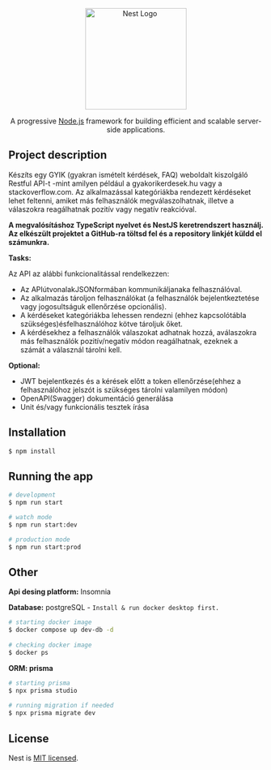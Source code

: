 <p align="center">
  <a target="blank"><img src="https://nestjs.com/img/logo-small.svg" width="200" alt="Nest Logo" /></a>
</p>

[circleci-image]: https://img.shields.io/circleci/build/github/nestjs/nest/master?token=abc123def456
[circleci-url]: https://circleci.com/gh/nestjs/nest

  <p align="center">A progressive <a href="http://nodejs.org" target="_blank">Node.js</a> framework for building efficient and scalable server-side applications.</p>
    <p align="center">

    
  <!--[![Backers on Open Collective](https://opencollective.com/nest/backers/badge.svg)](https://opencollective.com/nest#backer)
  [![Sponsors on Open Collective](https://opencollective.com/nest/sponsors/badge.svg)](https://opencollective.com/nest#sponsor)-->

## Project description

Készíts  egy  GYIK  (gyakran ismételt  kérdések, FAQ)  weboldalt kiszolgáló  Restful  API-t -mint  amilyen például  a gyakorikerdesek.hu vagy  a stackoverflow.com. Az  alkalmazással  kategóriákba  rendezett kérdéseket lehet feltenni, amiket más felhasználók megválaszolhatnak, illetve a válaszokra reagálhatnak pozitív vagy negatív reakcióval.

**A  megvalósításhoz TypeScript nyelvet és NestJS keretrendszert  használj.  Az  elkészült  projektet  a GitHub-ra töltsd fel és a repository linkjét küldd el számunkra.**
  
**Tasks:**
  
Az API az alábbi funkcionalitással rendelkezzen:
  - Az APIútvonalakJSONformában kommunikáljanaka felhasználóval.
  - Az  alkalmazás  tároljon  felhasználókat  (a  felhasználók bejelentkeztetése vagy jogosultságuk ellenőrzése opcionális).
  - A    kérdéseket kategóriákba lehessen rendezni (ehhez kapcsolótábla szükséges)ésfelhasználóhoz kötve tároljuk őket.
  - A  kérdésekhez a felhasználók válaszokat adhatnak hozzá, aválaszokra  más felhasználók pozitív/negatív módon reagálhatnak, ezeknek a számát a válasznál tárolni kell.
  
**Optional:**
  
- JWT bejelentkezés és a kérések előtt a token ellenőrzése(ehhez a felhasználóhoz jelszót is szükséges tárolni valamilyen módon)
- OpenAPI(Swagger) dokumentáció generálása
- Unit és/vagy funkcionális tesztek írása
  
## Installation

```bash
$ npm install
```

## Running the app

```bash
# development
$ npm run start

# watch mode
$ npm run start:dev

# production mode
$ npm run start:prod
```
  
  
## Other
  
**Api desing platform:** Insomnia
  
**Database:** postgreSQL - `Install & run docker desktop first.`
```bash
# starting docker image
$ docker compose up dev-db -d
  
# checking docker image
$ docker ps
```
  
**ORM: prisma**
```bash
# starting prisma
$ npx prisma studio
  
# running migration if needed
$ npx prisma migrate dev  
```
  
 
## License

Nest is [MIT licensed](LICENSE).

